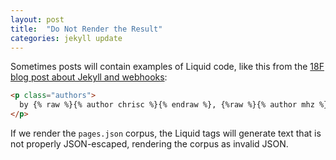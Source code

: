 ```yaml
---
layout: post
title:  "Do Not Render the Result"
categories: jekyll update
---
```

Sometimes posts will contain examples of Liquid code, like this from the [18F blog post about Jekyll and webhooks](https://18f.gsa.gov/2014/11/17/taking-control-of-our-website-with-jekyll-and-webhooks/):

```html
<p class="authors">
  by {% raw %}{% author chrisc %}{% endraw %}, {%raw %}{% author mhz %}{% endraw %}, and {% raw %}{% author nick %}{% endraw %}
</p>
```

If we render the `pages.json` corpus, the Liquid tags will generate text that is not properly JSON-escaped, rendering the corpus as invalid JSON.
